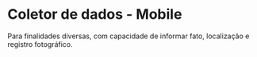 # Coletor de dados - Mobile
Para finalidades diversas, com capacidade de informar fato, localização e registro fotográfico.
